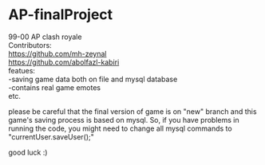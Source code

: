 # AP-finalProject
99-00 AP clash royale  
Contributors:  
https://github.com/mh-zeynal  
https://github.com/abolfazl-kabiri  
featues:  
-saving game data both on file and mysql database  
-contains real game emotes  
etc.  
  

please be careful that the final version of game is on "new" branch
and this game's saving process is based on mysql. So, if you have problems in running the code, 
you might need to change all mysql commands to "currentUser.saveUser();"

good luck :)
